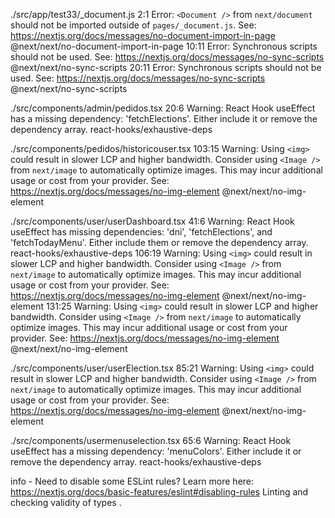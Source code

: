 
./src/app/test33/_document.js
2:1  Error: `<Document />` from `next/document` should not be imported outside of `pages/_document.js`. See: https://nextjs.org/docs/messages/no-document-import-in-page  @next/next/no-document-import-in-page
10:11  Error: Synchronous scripts should not be used. See: https://nextjs.org/docs/messages/no-sync-scripts  @next/next/no-sync-scripts
20:11  Error: Synchronous scripts should not be used. See: https://nextjs.org/docs/messages/no-sync-scripts  @next/next/no-sync-scripts

./src/components/admin/pedidos.tsx
20:6  Warning: React Hook useEffect has a missing dependency: 'fetchElections'. Either include it or remove the dependency array.  react-hooks/exhaustive-deps

./src/components/pedidos/historicouser.tsx
103:15  Warning: Using `<img>` could result in slower LCP and higher bandwidth. Consider using `<Image />` from `next/image` to automatically optimize images. This may incur additional usage or cost from your provider. See: https://nextjs.org/docs/messages/no-img-element  @next/next/no-img-element

./src/components/user/userDashboard.tsx
41:6  Warning: React Hook useEffect has missing dependencies: 'dni', 'fetchElections', and 'fetchTodayMenu'. Either include them or remove the dependency array.  react-hooks/exhaustive-deps
106:19  Warning: Using `<img>` could result in slower LCP and higher bandwidth. Consider using `<Image />` from `next/image` to automatically optimize images. This may incur additional usage or cost from your provider. See: https://nextjs.org/docs/messages/no-img-element  @next/next/no-img-element
131:25  Warning: Using `<img>` could result in slower LCP and higher bandwidth. Consider using `<Image />` from `next/image` to automatically optimize images. This may incur additional usage or cost from your provider. See: https://nextjs.org/docs/messages/no-img-element  @next/next/no-img-element

./src/components/user/userElection.tsx
85:21  Warning: Using `<img>` could result in slower LCP and higher bandwidth. Consider using `<Image />` from `next/image` to automatically optimize images. This may incur additional usage or cost from your provider. See: https://nextjs.org/docs/messages/no-img-element  @next/next/no-img-element

./src/components/usermenuselection.tsx
65:6  Warning: React Hook useEffect has a missing dependency: 'menuColors'. Either include it or remove the dependency array.  react-hooks/exhaustive-deps

info  - Need to disable some ESLint rules? Learn more here: https://nextjs.org/docs/basic-features/eslint#disabling-rules
   Linting and checking validity of types  .